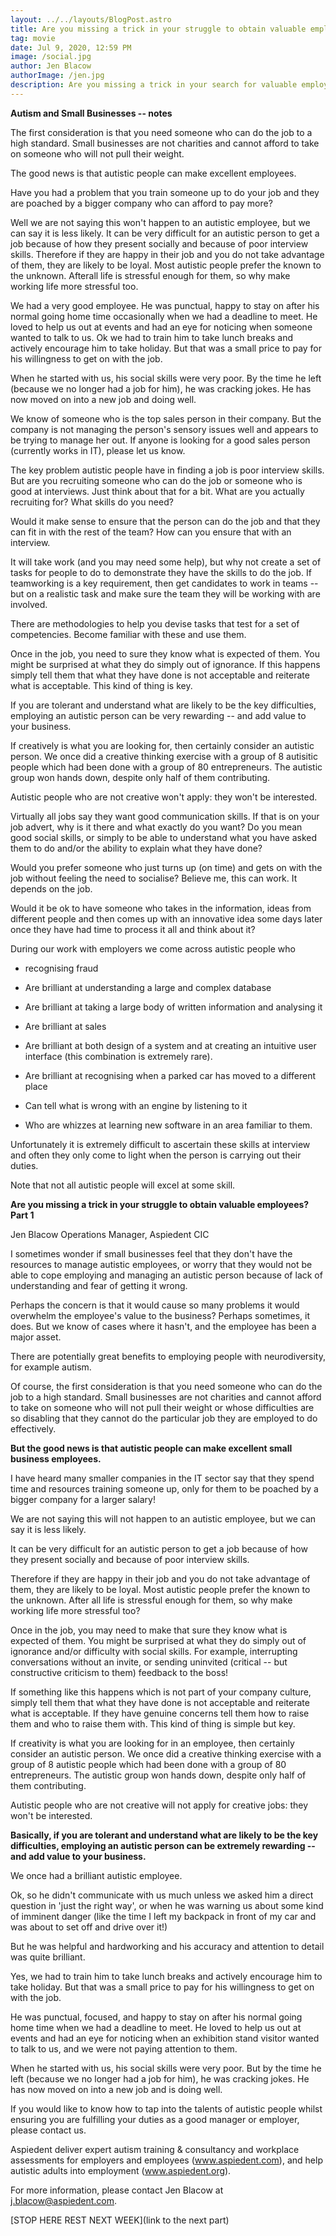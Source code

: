 ```yaml
---
layout: ../../layouts/BlogPost.astro
title: Are you missing a trick in your struggle to obtain valuable employees?
tag: movie
date: Jul 9, 2020, 12:59 PM
image: /social.jpg
author: Jen Blacow
authorImage: /jen.jpg
description: Are you missing a trick in your search for valuable employees? With the right understanding in place, employing people with autism could be a brilliant move for your small business.
---
```

**Autism and Small Businesses -- notes**

The first consideration is that you need someone who can do the job to a
high standard. Small businesses are not charities and cannot afford to
take on someone who will not pull their weight.

The good news is that autistic people can make excellent employees.

Have you had a problem that you train someone up to do your job and they
are poached by a bigger company who can afford to pay more?

Well we are not saying this won't happen to an autistic employee, but we
can say it is less likely. It can be very difficult for an autistic
person to get a job because of how they present socially and because of
poor interview skills. Therefore if they are happy in their job and you
do not take advantage of them, they are likely to be loyal. Most
autistic people prefer the known to the unknown. Afterall life is
stressful enough for them, so why make working life more stressful too.

We had a very good employee. He was punctual, happy to stay on after his
normal going home time occasionally when we had a deadline to meet. He
loved to help us out at events and had an eye for noticing when someone
wanted to talk to us. Ok we had to train him to take lunch breaks and
actively encourage him to take holiday. But that was a small price to
pay for his willingness to get on with the job.

When he started with us, his social skills were very poor. By the time
he left (because we no longer had a job for him), he was cracking jokes.
He has now moved on into a new job and doing well.

We know of someone who is the top sales person in their company. But the
company is not managing the person's sensory issues well and appears to
be trying to manage her out. If anyone is looking for a good sales
person (currently works in IT), please let us know.

The key problem autistic people have in finding a job is poor interview
skills. But are you recruiting someone who can do the job or someone who
is good at interviews. Just think about that for a bit. What are you
actually recruiting for? What skills do you need?

Would it make sense to ensure that the person can do the job and that
they can fit in with the rest of the team? How can you ensure that with
an interview.

It will take work (and you may need some help), but why not create a set
of tasks for people to do to demonstrate they have the skills to do the
job. If teamworking is a key requirement, then get candidates to work in
teams -- but on a realistic task and make sure the team they will be
working with are involved.

There are methodologies to help you devise tasks that test for a set of
competencies. Become familiar with these and use them.

Once in the job, you need to sure they know what is expected of them.
You might be surprised at what they do simply out of ignorance. If this
happens simply tell them that what they have done is not acceptable and
reiterate what is acceptable. This kind of thing is key.

If you are tolerant and understand what are likely to be the key
difficulties, employing an autistic person can be very rewarding -- and
add value to your business.

If creatively is what you are looking for, then certainly consider an
autistic person. We once did a creative thinking exercise with a group
of 8 autisitic people which had been done with a group of 80
entrepreneurs. The autistic group won hands down, despite only half of
them contributing.

Autistic people who are not creative won't apply: they won't be
interested.

Virtually all jobs say they want good communication skills. If that is
on your job advert, why is it there and what exactly do you want? Do you
mean good social skills, or simply to be able to understand what you
have asked them to do and/or the ability to explain what they have done?

Would you prefer someone who just turns up (on time) and gets on with
the job without feeling the need to socialise? Believe me, this can
work. It depends on the job.

Would it be ok to have someone who takes in the information, ideas from
different people and then comes up with an innovative idea some days
later once they have had time to process it all and think about it?

During our work with employers we come across autistic people who

-   recognising fraud

-   Are brilliant at understanding a large and complex database

-   Are brilliant at taking a large body of written information and
    analysing it

-   Are brilliant at sales

-   Are brilliant at both design of a system and at creating an
    intuitive user interface (this combination is extremely rare).

-   Are brilliant at recognising when a parked car has moved to a
    different place

-   Can tell what is wrong with an engine by listening to it

-   Who are whizzes at learning new software in an area familiar to
    them.

Unfortunately it is extremely difficult to ascertain these skills at
interview and often they only come to light when the person is carrying
out their duties.

Note that not all autistic people will excel at some skill.

**Are you missing a trick in your struggle to obtain valuable employees?
Part 1**

Jen Blacow Operations Manager, Aspiedent CIC

I sometimes wonder if small businesses feel that they don't have the
resources to manage autistic employees, or worry that they would not be
able to cope employing and managing an autistic person because of lack
of understanding and fear of getting it wrong.

Perhaps the concern is that it would cause so many problems it would
overwhelm the employee's value to the business? Perhaps sometimes, it
does. But we know of cases where it hasn't, and the employee has been a
major asset.

There are potentially great benefits to employing people with
neurodiversity, for example autism.

Of course, the first consideration is that you need someone who can do
the job to a high standard. Small businesses are not charities and
cannot afford to take on someone who will not pull their weight or whose
difficulties are so disabling that they cannot do the particular job
they are employed to do effectively.

**But the good news is that autistic people can make excellent small
business employees.**

I have heard many smaller companies in the IT sector say that they spend
time and resources training someone up, only for them to be poached by a
bigger company for a larger salary!

We are not saying this will not happen to an autistic employee, but we
can say it is less likely.

It can be very difficult for an autistic person to get a job because of
how they present socially and because of poor interview skills.

Therefore if they are happy in their job and you do not take advantage
of them, they are likely to be loyal. Most autistic people prefer the
known to the unknown. After all life is stressful enough for them, so
why make working life more stressful too?

Once in the job, you may need to make that sure they know what is
expected of them. You might be surprised at what they do simply out of
ignorance and/or difficulty with social skills. For example,
interrupting conversations without an invite, or sending uninvited
(critical -- but constructive criticism to them) feedback to the boss!

If something like this happens which is not part of your company
culture, simply tell them that what they have done is not acceptable and
reiterate what is acceptable. If they have genuine concerns tell them
how to raise them and who to raise them with. This kind of thing is
simple but key.

If creativity is what you are looking for in an employee, then certainly
consider an autistic person. We once did a creative thinking exercise
with a group of 8 autistic people which had been done with a group of 80
entrepreneurs. The autistic group won hands down, despite only half of
them contributing.

Autistic people who are not creative will not apply for creative jobs:
they won't be interested.

**Basically, if you are tolerant and understand what are likely to be
the key difficulties, employing an autistic person can be extremely
rewarding -- and add value to your business.**

We once had a brilliant autistic employee.

Ok, so he didn't communicate with us much unless we asked him a direct
question in 'just the right way', or when he was warning us about some
kind of imminent danger (like the time I left my backpack in front of my
car and was about to set off and drive over it!)

But he was helpful and hardworking and his accuracy and attention to
detail was quite brilliant.

Yes, we had to train him to take lunch breaks and actively encourage him
to take holiday. But that was a small price to pay for his willingness
to get on with the job.

He was punctual, focused, and happy to stay on after his normal going
home time when we had a deadline to meet. He loved to help us out at
events and had an eye for noticing when an exhibition stand visitor
wanted to talk to us, and we were not paying attention to them.

When he started with us, his social skills were very poor. But by the
time he left (because we no longer had a job for him), he was cracking
jokes. He has now moved on into a new job and is doing well.

If you would like to know how to tap into the talents of autistic people
whilst ensuring you are fulfilling your duties as a good manager or
employer, please contact us.

Aspiedent deliver expert autism training & consultancy and workplace
assessments for employers and employees (www.aspiedent.com), and help
autistic adults into employment (www.aspiedent.org).

For more information, please contact Jen Blacow at
<j.blacow@aspiedent.com>.

[STOP HERE REST NEXT WEEK](link to the next part)